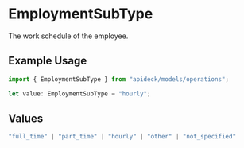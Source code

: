 # EmploymentSubType

The work schedule of the employee.

## Example Usage

```typescript
import { EmploymentSubType } from "apideck/models/operations";

let value: EmploymentSubType = "hourly";
```

## Values

```typescript
"full_time" | "part_time" | "hourly" | "other" | "not_specified"
```
